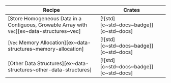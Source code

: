 | Recipe | Crates |
|---|---|
| [Store Homogeneous Data in a Contiguous, Growable Array with `Vec`][ex~data-structures~vec] | [![std][c~std~docs~badge]][c~std~docs] |
| [`Vec` Memory Allocation][ex~data-structures~memory-allocation] | [![std][c~std~docs~badge]][c~std~docs] |
| [Other Data Structures][ex~data-structures~other-data-structures] | [![std][c~std~docs~badge]][c~std~docs] |
